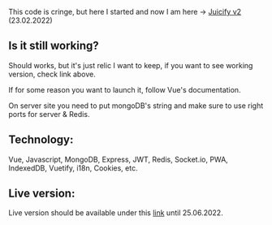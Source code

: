 This code is cringe, but here I started and now I am here -> <a href="https://github.com/whoisarjen/Juicify">Juicify v2</a> (23.02.2022)


<h2>Is it still working?</h2>


Should works, but it's just relic I want to keep, if you want to see working version, check link above.


If for some reason you want to launch it, follow Vue's documentation.


On server site you need to put mongoDB's string and make sure to use right ports for server & Redis.


<h2>Technology:</h2>


Vue, Javascript, MongoDB, Express, JWT, Redis, Socket.io, PWA, IndexedDB, Vuetify, i18n, Cookies, etc.


<h2>Live version:</h2>


Live version should be available under this <a href="https://beta.juicify.app/">link</a> until 25.06.2022.
